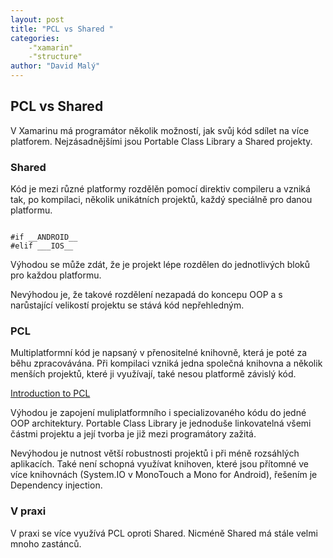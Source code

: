 ```yaml
---
layout: post
title: "PCL vs Shared "
categories:
    -"xamarin"
    -"structure"
author: "David Malý"
--- 
```



## PCL vs Shared


V Xamarinu má programátor několik možností, jak svůj kód sdílet na více platforem. Nejzásadnějšími jsou Portable Class Library a Shared projekty.<br>


### Shared


Kód je mezi různé platformy rozdělěn pomocí direktiv compileru a vzniká tak, po kompilaci, několik unikátních projektů, každý speciálně pro danou platformu.<br>


```

#if __ANDROID__
#elif ___IOS__

```


Výhodou se může zdát, že je projekt lépe rozdělen do jednotlivých bloků pro každou platformu.<br>



Nevýhodou je, že takové rozdělení nezapadá do koncepu OOP a s narůstající velikostí projektu se stává kód nepřehledným.<br>


### PCL


Multiplatformní kód je napsaný v přenositelné knihovně, která je poté za běhu zpracovávána. Při kompilaci vzniká jedna společná knihovna a několik menších projektů, které ji využívají, také nesou platformě závislý kód.<br>

[Introduction to PCL](https://developer.xamarin.com/guides/cross-platform/application_fundamentals/pcl/introduction_to_portable_class_libraries/)

Výhodou je zapojení muliplatformního i specializovaného kódu do jedné OOP architektury. Portable Class Library je jednoduše linkovatelná všemi částmi projektu a její tvorba je již mezi programátory zažitá.



Nevýhodou je nutnost větší robustnosti projektů i při méně rozsáhlých aplikacích. Také není schopná využívat knihoven, které jsou přítomné ve více knihovnách (System.IO v MonoTouch a Mono for Android), řešením je Dependency injection.


###  V praxi 


V praxi se více využívá PCL oproti Shared. Nicméně Shared má stále velmi mnoho zastánců.<br>

